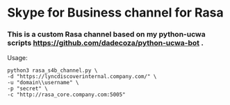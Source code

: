 # Skype for Business channel for Rasa

### This is a custom Rasa channel based on my python-ucwa scripts https://github.com/dadecoza/python-ucwa-bot .

Usage:
```console
python3 rasa_s4b_channel.py \
-d "https://lyncdiscoverinternal.company.com/" \
-u "domain\\username" \
-p "secret" \
-c "http://rasa_core.company.com:5005"
```

